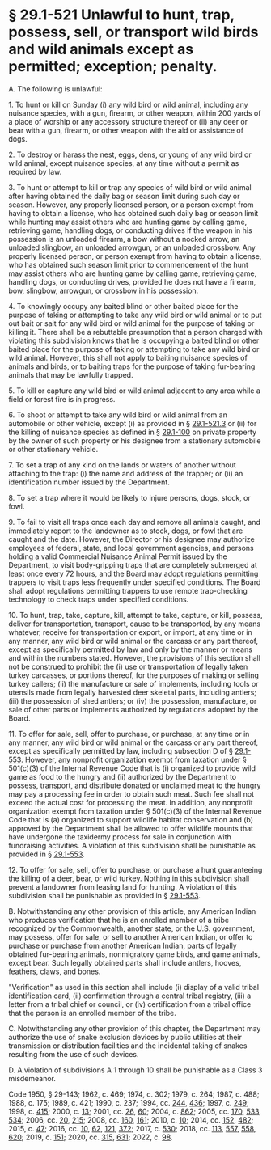 # § 29.1-521 Unlawful to hunt, trap, possess, sell, or transport wild birds and wild animals except as permitted; exception; penalty.

<p>A. The following is unlawful:</p><p>1. To hunt or kill on Sunday (i) any wild bird or wild animal, including any nuisance species, with a gun, firearm, or other weapon, within 200 yards of a place of worship or any accessory structure thereof or (ii) any deer or bear with a gun, firearm, or other weapon with the aid or assistance of dogs.</p><p>2. To destroy or harass the nest, eggs, dens, or young of any wild bird or wild animal, except nuisance species, at any time without a permit as required by law.</p><p>3. To hunt or attempt to kill or trap any species of wild bird or wild animal after having obtained the daily bag or season limit during such day or season. However, any properly licensed person, or a person exempt from having to obtain a license, who has obtained such daily bag or season limit while hunting may assist others who are hunting game by calling game, retrieving game, handling dogs, or conducting drives if the weapon in his possession is an unloaded firearm, a bow without a nocked arrow, an unloaded slingbow, an unloaded arrowgun, or an unloaded crossbow. Any properly licensed person, or person exempt from having to obtain a license, who has obtained such season limit prior to commencement of the hunt may assist others who are hunting game by calling game, retrieving game, handling dogs, or conducting drives, provided he does not have a firearm, bow, slingbow, arrowgun, or crossbow in his possession.</p><p>4. To knowingly occupy any baited blind or other baited place for the purpose of taking or attempting to take any wild bird or wild animal or to put out bait or salt for any wild bird or wild animal for the purpose of taking or killing it. There shall be a rebuttable presumption that a person charged with violating this subdivision knows that he is occupying a baited blind or other baited place for the purpose of taking or attempting to take any wild bird or wild animal. However, this shall not apply to baiting nuisance species of animals and birds, or to baiting traps for the purpose of taking fur-bearing animals that may be lawfully trapped.</p><p>5. To kill or capture any wild bird or wild animal adjacent to any area while a field or forest fire is in progress.</p><p>6. To shoot or attempt to take any wild bird or wild animal from an automobile or other vehicle, except (i) as provided in § <a href='/vacode/29.1-521.3/'>29.1-521.3</a> or (ii) for the killing of nuisance species as defined in § <a href='/vacode/29.1-100/'>29.1-100</a> on private property by the owner of such property or his designee from a stationary automobile or other stationary vehicle.</p><p>7. To set a trap of any kind on the lands or waters of another without attaching to the trap: (i) the name and address of the trapper; or (ii) an identification number issued by the Department.</p><p>8. To set a trap where it would be likely to injure persons, dogs, stock, or fowl.</p><p>9. To fail to visit all traps once each day and remove all animals caught, and immediately report to the landowner as to stock, dogs, or fowl that are caught and the date. However, the Director or his designee may authorize employees of federal, state, and local government agencies, and persons holding a valid Commercial Nuisance Animal Permit issued by the Department, to visit body-gripping traps that are completely submerged at least once every 72 hours, and the Board may adopt regulations permitting trappers to visit traps less frequently under specified conditions. The Board shall adopt regulations permitting trappers to use remote trap-checking technology to check traps under specified conditions.</p><p>10. To hunt, trap, take, capture, kill, attempt to take, capture, or kill, possess, deliver for transportation, transport, cause to be transported, by any means whatever, receive for transportation or export, or import, at any time or in any manner, any wild bird or wild animal or the carcass or any part thereof, except as specifically permitted by law and only by the manner or means and within the numbers stated. However, the provisions of this section shall not be construed to prohibit the (i) use or transportation of legally taken turkey carcasses, or portions thereof, for the purposes of making or selling turkey callers; (ii) the manufacture or sale of implements, including tools or utensils made from legally harvested deer skeletal parts, including antlers; (iii) the possession of shed antlers; or (iv) the possession, manufacture, or sale of other parts or implements authorized by regulations adopted by the Board.</p><p>11. To offer for sale, sell, offer to purchase, or purchase, at any time or in any manner, any wild bird or wild animal or the carcass or any part thereof, except as specifically permitted by law, including subsection D of § <a href='/vacode/29.1-553/'>29.1-553</a>. However, any nonprofit organization exempt from taxation under § 501(c)(3) of the Internal Revenue Code that is (i) organized to provide wild game as food to the hungry and (ii) authorized by the Department to possess, transport, and distribute donated or unclaimed meat to the hungry may pay a processing fee in order to obtain such meat. Such fee shall not exceed the actual cost for processing the meat. In addition, any nonprofit organization exempt from taxation under § 501(c)(3) of the Internal Revenue Code that is (a) organized to support wildlife habitat conservation and (b) approved by the Department shall be allowed to offer wildlife mounts that have undergone the taxidermy process for sale in conjunction with fundraising activities. A violation of this subdivision shall be punishable as provided in § <a href='/vacode/29.1-553/'>29.1-553</a>.</p><p>12. To offer for sale, sell, offer to purchase, or purchase a hunt guaranteeing the killing of a deer, bear, or wild turkey. Nothing in this subdivision shall prevent a landowner from leasing land for hunting. A violation of this subdivision shall be punishable as provided in § <a href='/vacode/29.1-553/'>29.1-553</a>.</p><p>B. Notwithstanding any other provision of this article, any American Indian who produces verification that he is an enrolled member of a tribe recognized by the Commonwealth, another state, or the U.S. government, may possess, offer for sale, or sell to another American Indian, or offer to purchase or purchase from another American Indian, parts of legally obtained fur-bearing animals, nonmigratory game birds, and game animals, except bear. Such legally obtained parts shall include antlers, hooves, feathers, claws, and bones.</p><p>"Verification" as used in this section shall include (i) display of a valid tribal identification card, (ii) confirmation through a central tribal registry, (iii) a letter from a tribal chief or council, or (iv) certification from a tribal office that the person is an enrolled member of the tribe.</p><p>C. Notwithstanding any other provision of this chapter, the Department may authorize the use of snake exclusion devices by public utilities at their transmission or distribution facilities and the incidental taking of snakes resulting from the use of such devices.</p><p>D. A violation of subdivisions A 1 through 10 shall be punishable as a Class 3 misdemeanor.</p><p>Code 1950, § 29-143; 1962, c. 469; 1974, c. 302; 1979, c. 264; 1987, c. 488; 1988, c. 175; 1989, c. 421; 1990, c. 237; 1994, cc. <a href='http://lis.virginia.gov/cgi-bin/legp604.exe?941+ful+CHAP0244'>244</a>, <a href='http://lis.virginia.gov/cgi-bin/legp604.exe?941+ful+CHAP0436'>436</a>; 1997, c. <a href='http://lis.virginia.gov/cgi-bin/legp604.exe?971+ful+CHAP0249'>249</a>; 1998, c. <a href='http://lis.virginia.gov/cgi-bin/legp604.exe?981+ful+CHAP0415'>415</a>; 2000, c. <a href='http://lis.virginia.gov/cgi-bin/legp604.exe?001+ful+CHAP0013'>13</a>; 2001, cc. <a href='http://lis.virginia.gov/cgi-bin/legp604.exe?011+ful+CHAP0026'>26</a>, <a href='http://lis.virginia.gov/cgi-bin/legp604.exe?011+ful+CHAP0060'>60</a>; 2004, c. <a href='http://lis.virginia.gov/cgi-bin/legp604.exe?041+ful+CHAP0862'>862</a>; 2005, cc. <a href='http://lis.virginia.gov/cgi-bin/legp604.exe?051+ful+CHAP0170'>170</a>, <a href='http://lis.virginia.gov/cgi-bin/legp604.exe?051+ful+CHAP0533'>533</a>, <a href='http://lis.virginia.gov/cgi-bin/legp604.exe?051+ful+CHAP0534'>534</a>; 2006, cc. <a href='http://lis.virginia.gov/cgi-bin/legp604.exe?061+ful+CHAP0020'>20</a>, <a href='http://lis.virginia.gov/cgi-bin/legp604.exe?061+ful+CHAP0215'>215</a>; 2008, cc. <a href='http://lis.virginia.gov/cgi-bin/legp604.exe?081+ful+CHAP0160'>160</a>, <a href='http://lis.virginia.gov/cgi-bin/legp604.exe?081+ful+CHAP0161'>161</a>; 2010, c. <a href='http://lis.virginia.gov/cgi-bin/legp604.exe?101+ful+CHAP0010'>10</a>; 2014, cc. <a href='http://lis.virginia.gov/cgi-bin/legp604.exe?141+ful+CHAP0152'>152</a>, <a href='http://lis.virginia.gov/cgi-bin/legp604.exe?141+ful+CHAP0482'>482</a>; 2015, c. <a href='http://lis.virginia.gov/cgi-bin/legp604.exe?151+ful+CHAP0047'>47</a>; 2016, cc. <a href='http://lis.virginia.gov/cgi-bin/legp604.exe?161+ful+CHAP0010'>10</a>, <a href='http://lis.virginia.gov/cgi-bin/legp604.exe?161+ful+CHAP0062'>62</a>, <a href='http://lis.virginia.gov/cgi-bin/legp604.exe?161+ful+CHAP0121'>121</a>, <a href='http://lis.virginia.gov/cgi-bin/legp604.exe?161+ful+CHAP0372'>372</a>; 2017, c. <a href='http://lis.virginia.gov/cgi-bin/legp604.exe?171+ful+CHAP0530'>530</a>; 2018, cc. <a href='http://lis.virginia.gov/cgi-bin/legp604.exe?181+ful+CHAP0113'>113</a>, <a href='http://lis.virginia.gov/cgi-bin/legp604.exe?181+ful+CHAP0557'>557</a>, <a href='http://lis.virginia.gov/cgi-bin/legp604.exe?181+ful+CHAP0558'>558</a>, <a href='http://lis.virginia.gov/cgi-bin/legp604.exe?181+ful+CHAP0620'>620</a>; 2019, c. <a href='http://lis.virginia.gov/cgi-bin/legp604.exe?191+ful+CHAP0151'>151</a>; 2020, cc. <a href='http://lis.virginia.gov/cgi-bin/legp604.exe?201+ful+CHAP0315'>315</a>, <a href='http://lis.virginia.gov/cgi-bin/legp604.exe?201+ful+CHAP0631'>631</a>; 2022, c. <a href='http://lis.virginia.gov/cgi-bin/legp604.exe?221+ful+CHAP0098'>98</a>.</p>
